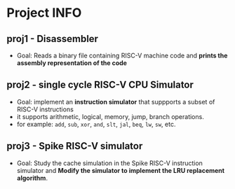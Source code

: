 # Project INFO

## proj1 - Disassembler
- Goal: Reads a binary file containing RISC-V machine code and **prints the assembly representation of the code**

## proj2 - single cycle RISC-V CPU Simulator
- Goal: implement an **instruction simulator** that suppports a subset of RISC-V instructions
- it supports arithmetic, logical, memory, jump, branch operations.
- for example: `add`, `sub`, `xor`, `and`, `slt`, `jal`, `beq`, `lw`, `sw`, etc.

## proj3 - Spike RISC-V simulator
- Goal: Study the cache simulation in the Spike RISC-V instruction simulator and **Modify the simulator to implement the LRU replacement algorithm**.
